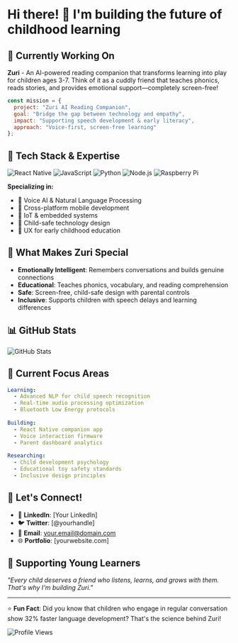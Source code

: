 # Hi there! 👋 I'm building the future of childhood learning

## 🚀 Currently Working On
**Zuri** - An AI-powered reading companion that transforms learning into play for children ages 3-7. Think of it as a cuddly friend that teaches phonics, reads stories, and provides emotional support—completely screen-free!

```javascript
const mission = {
  project: "Zuri AI Reading Companion",
  goal: "Bridge the gap between technology and empathy",
  impact: "Supporting speech development & early literacy",
  approach: "Voice-first, screen-free learning"
};
```

## 🔧 Tech Stack & Expertise
![React Native](https://img.shields.io/badge/React_Native-20232A?style=for-the-badge&logo=react&logoColor=61DAFB)
![JavaScript](https://img.shields.io/badge/JavaScript-F7DF1E?style=for-the-badge&logo=javascript&logoColor=black)
![Python](https://img.shields.io/badge/Python-3776AB?style=for-the-badge&logo=python&logoColor=white)
![Node.js](https://img.shields.io/badge/Node.js-43853D?style=for-the-badge&logo=node.js&logoColor=white)
![Raspberry Pi](https://img.shields.io/badge/-RaspberryPi-C51A4A?style=for-the-badge&logo=Raspberry-Pi)

**Specializing in:**
- 🎯 Voice AI & Natural Language Processing
- 📱 Cross-platform mobile development
- 🤖 IoT & embedded systems
- 👶 Child-safe technology design
- 🎨 UX for early childhood education

## 🌟 What Makes Zuri Special
- **Emotionally Intelligent**: Remembers conversations and builds genuine connections
- **Educational**: Teaches phonics, vocabulary, and reading comprehension
- **Safe**: Screen-free, child-safe design with parental controls
- **Inclusive**: Supports children with speech delays and learning differences

## 📊 GitHub Stats
![GitHub Stats](https://github-readme-stats.vercel.app/api?username=yourusername&show_icons=true&theme=tokyonight)

## 🎯 Current Focus Areas
```yaml
Learning:
  - Advanced NLP for child speech recognition
  - Real-time audio processing optimization
  - Bluetooth Low Energy protocols
  
Building:
  - React Native companion app
  - Voice interaction firmware
  - Parent dashboard analytics
  
Researching:
  - Child development psychology
  - Educational toy safety standards
  - Inclusive design principles
```

## 🤝 Let's Connect!
- 💼 **LinkedIn**: [Your LinkedIn]
- 🐦 **Twitter**: [@yourhandle]
- 📧 **Email**: your.email@domain.com
- 🌐 **Portfolio**: [yourwebsite.com]

## 💝 Supporting Young Learners
*"Every child deserves a friend who listens, learns, and grows with them. That's why I'm building Zuri."*

---
⭐ **Fun Fact**: Did you know that children who engage in regular conversation show 32% faster language development? That's the science behind Zuri!

![Profile Views](https://komarev.com/ghpvc/?username=yourusername&color=blueviolet)
